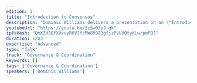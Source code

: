 ```yaml
---
edition: 1
title: "Introduction to Consensus"
description: "Dominic Williams delivers a presentation on an \"Introduction to Consensus\"."
youtubeUrl: "https://youtu.be/3iSw03pJ-gk"
ipfsHash: "QmXZHJQfXUxvyRHV2fcMW8M983gfjzPVUVQtyKLwrpmPDJ"
duration: 1203
expertise: "Advanced"
type: "Talk"
track: "Governance & Coordination"
keywords: []
tags: ['Governance & Coordination']
speakers: ['Dominic Williams']
---
```

